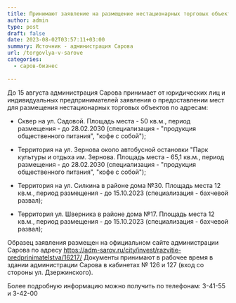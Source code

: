 ```yaml
---
title: Принимают заявление на размещение нестационарных торговых объектов
author: admin
type: post
draft: false
date: 2023-08-02T03:57:11+03:00
summary: Источник - администрация Сарова
url: /torgovlya-v-sarove
categories:
  - саров-бизнес
  
---
```


До 15 августа администрация Сарова принимает от юридических лиц и индивидуальных предпринимателей заявления о предоставлении мест для размещения нестационарных торговых объектов по адресам:

- Сквер на ул. Садовой. Площадь места - 50 кв.м., период размещения - до 28.02.2030 (специализация - "продукция общественного питания", "кофе с собой");

- Территория на ул. Зернова около автобусной остановки "Парк культуры и отдыха им. Зернова. Площадь места - 65,1 кв.м., период размещения - до 28.02.2030 (специализация - "продукция общественного питания", "кофе с собой");

- Территория на ул. Силкина в районе дома №30. Площадь места 12 кв.м., период размещения - до 15.10.2023 (специализация - бахчевой развал);

- Территория ул. Шверника в районе дома №17. Площадь места 12 кв.м., период размещения - до 15.10.2023 (специализация - бахчевой развал);

Образец заявления размещен на официальном сайте администрации Сарова по адресу https://adm-sarov.ru/city/invest/razvitie-predprinimatelstva/16217/ Документы принимают в рабочее время в здании администрации Сарова в кабинетах № 126 и 127 (вход со стороны ул. Дзержинского). 

Более подробную информацию можно получить по телефонам: 3-41-55 и 3-42-00